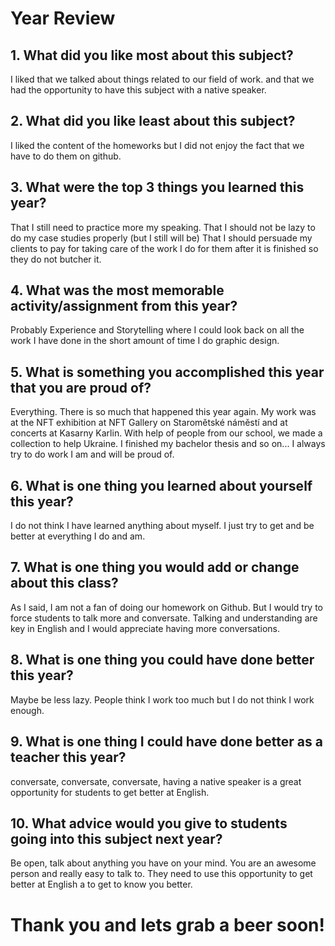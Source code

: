 # Year Review
## 1. What did you like most about this subject?
I liked that we talked about things related to our field of work. and that we had the opportunity to have this subject with a native speaker.

## 2. What did you like least about this subject?
I liked the content of the homeworks but I did not enjoy the fact that we have to do them on github.

## 3. What were the top 3 things you learned this year?
That I still need to practice more my speaking.
That I should not be lazy to do my case studies properly (but I still will be)
That I should persuade my clients to pay for taking care of the work I do for them after it is finished so they do not butcher it.

## 4. What was the most memorable activity/assignment from this year?
Probably Experience and Storytelling where I could look back on all the work I have done in the short amount of time I do graphic design.

## 5. What is something you accomplished this year that you are proud of?
Everything. There is so much that happened this year again. My work was at the NFT exhibition at NFT Gallery on Staromětské náměstí and at concerts at Kasarny Karlin. With help of people from our school, we made a collection to help Ukraine. I finished my bachelor thesis and so on... I always try to do work I am and will be proud of. 

## 6. What is one thing you learned about yourself this year?
I do not think I have learned anything about myself. I just try to get and be better at everything I do and am.

## 7. What is one thing you would add or change about this class?
As I said, I am not a fan of doing our homework on Github. But I would try to force students to talk more and conversate. Talking and understanding are key in English and I would appreciate having more conversations.

## 8. What is one thing you could have done better this year?
Maybe be less lazy. People think I work too much but I do not think I work enough. 

## 9. What is one thing I could have done better as a teacher this year?
conversate, conversate, conversate, having a native speaker is a great opportunity for students to get better at English.

## 10. What advice would you give to students going into this subject next year?
Be open, talk about anything you have on your mind. You are an awesome person and really easy to talk to. They need to use this opportunity to get better at English a to get to know you better.

# Thank you and lets grab a beer soon!

